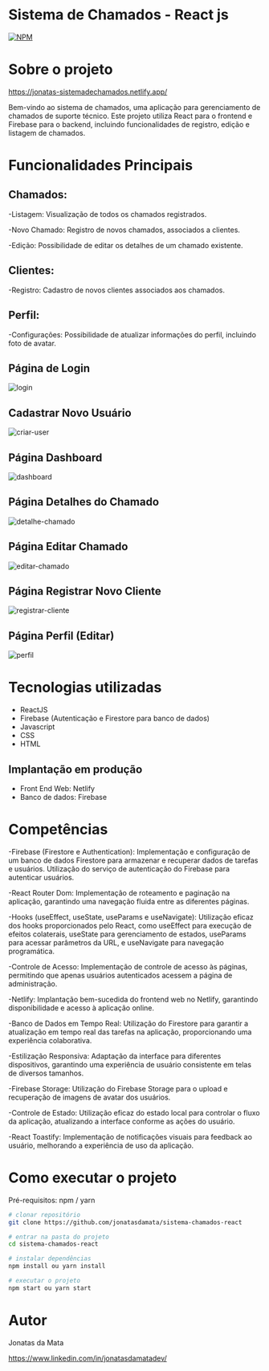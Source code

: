 # Sistema de Chamados - React js
[![NPM](https://img.shields.io/npm/l/react)](https://github.com/jonatasdamata/sistema-chamados-react/new/master) 

# Sobre o projeto

https://jonatas-sistemadechamados.netlify.app/

Bem-vindo ao sistema de chamados, uma aplicação para gerenciamento de chamados de suporte técnico. Este projeto utiliza React para o frontend e Firebase para o backend, incluindo funcionalidades de registro, edição e listagem de chamados.

# Funcionalidades Principais
## Chamados:
-Listagem: Visualização de todos os chamados registrados.

-Novo Chamado: Registro de novos chamados, associados a clientes.

-Edição: Possibilidade de editar os detalhes de um chamado existente.

## Clientes:
-Registro: Cadastro de novos clientes associados aos chamados.

## Perfil:
-Configurações: Possibilidade de atualizar informações do perfil, incluindo foto de avatar.

## Página de Login
![login](https://github.com/jonatasdamata/sistema-chamados-react/assets/144968541/2768b280-e7b5-49fe-bdff-505888851b5a)


## Cadastrar Novo Usuário 
![criar-user](https://github.com/jonatasdamata/sistema-chamados-react/assets/144968541/16081821-3b93-4144-bed6-470269a5e1d6)


## Página Dashboard
![dashboard](https://github.com/jonatasdamata/sistema-chamados-react/assets/144968541/592c5012-52f8-4fbb-a8c7-c71ea425d7ca)


## Página Detalhes do Chamado
![detalhe-chamado](https://github.com/jonatasdamata/sistema-chamados-react/assets/144968541/80654b4f-811a-45ff-b5a8-0bc4778f2709)


## Página Editar Chamado
![editar-chamado](https://github.com/jonatasdamata/sistema-chamados-react/assets/144968541/89fef403-b443-4c48-ba73-43ff2a726563)


## Página Registrar Novo Cliente
![registrar-cliente](https://github.com/jonatasdamata/sistema-chamados-react/assets/144968541/39466d66-bb61-4149-a98f-027c488f0a25)


## Página Perfil (Editar)
![perfil](https://github.com/jonatasdamata/sistema-chamados-react/assets/144968541/ef418cf5-f2fe-4330-bf2a-281f95c9bc1c)



# Tecnologias utilizadas

- ReactJS
- Firebase (Autenticação e Firestore para banco de dados)
- Javascript
- CSS
- HTML
  
  
## Implantação em produção
- Front End Web: Netlify
- Banco de dados: Firebase


# Competências
-Firebase (Firestore e Authentication): Implementação e configuração de um banco de dados Firestore para armazenar e recuperar dados de tarefas e usuários. Utilização do serviço de autenticação do Firebase para autenticar usuários.

-React Router Dom: Implementação de roteamento e paginação na aplicação, garantindo uma navegação fluida entre as diferentes páginas.

-Hooks (useEffect, useState, useParams e useNavigate): Utilização eficaz dos hooks proporcionados pelo React, como useEffect para execução de efeitos colaterais, useState para gerenciamento de estados, useParams para acessar parâmetros da URL, e useNavigate para navegação programática.

-Controle de Acesso: Implementação de controle de acesso às páginas, permitindo que apenas usuários autenticados acessem a página de administração.

-Netlify: Implantação bem-sucedida do frontend web no Netlify, garantindo disponibilidade e acesso à aplicação online.

-Banco de Dados em Tempo Real: Utilização do Firestore para garantir a atualização em tempo real das tarefas na aplicação, proporcionando uma experiência colaborativa.

-Estilização Responsiva: Adaptação da interface para diferentes dispositivos, garantindo uma experiência de usuário consistente em telas de diversos tamanhos.

-Firebase Storage: Utilização do Firebase Storage para o upload e recuperação de imagens de avatar dos usuários.

-Controle de Estado: Utilização eficaz do estado local para controlar o fluxo da aplicação, atualizando a interface conforme as ações do usuário.

-React Toastify: Implementação de notificações visuais para feedback ao usuário, melhorando a experiência de uso da aplicação.


# Como executar o projeto


Pré-requisitos: npm / yarn

```bash
# clonar repositório
git clone https://github.com/jonatasdamata/sistema-chamados-react

# entrar na pasta do projeto 
cd sistema-chamados-react

# instalar dependências
npm install ou yarn install

# executar o projeto
npm start ou yarn start
```

# Autor

Jonatas da Mata

https://www.linkedin.com/in/jonatasdamatadev/

